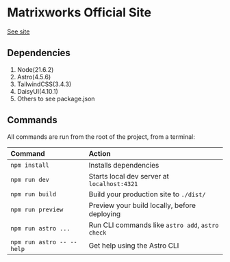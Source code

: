 # Matrixworks Official Site

[See site](https://matrix.works)

## Dependencies

1. Node(21.6.2)
2. Astro(4.5.6)
3. TailwindCSS(3.4.3)
4. DaisyUI(4.10.1)
5. Others to see package.json

## Commands

All commands are run from the root of the project, from a terminal:

| Command                   | Action                                           |
| :------------------------ | :----------------------------------------------- |
| `npm install`             | Installs dependencies                            |
| `npm run dev`             | Starts local dev server at `localhost:4321`      |
| `npm run build`           | Build your production site to `./dist/`          |
| `npm run preview`         | Preview your build locally, before deploying     |
| `npm run astro ...`       | Run CLI commands like `astro add`, `astro check` |
| `npm run astro -- --help` | Get help using the Astro CLI                     |

